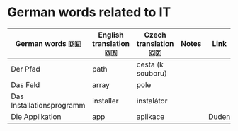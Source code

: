 # German words related to IT

| German words :de: | English translation :uk: | Czech translation :czech_republic: | Notes | Link |
| ------------- | --------- | --------- | --------- | ---- |
| Der Pfad | path | cesta (k souboru) | | |
| Das Feld | array | pole | | |
| Das Installationsprogramm | installer | instalátor | | |
| Die Applikation | app | aplikace | | [Duden](https://www.duden.de/rechtschreibung/Applikation) |